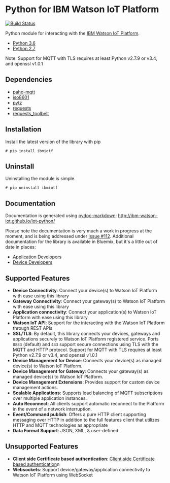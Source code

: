 # Python for IBM Watson IoT Platform

[![Build Status](https://travis-ci.org/ibm-watson-iot/iot-python.svg?branch=master)](https://travis-ci.org/ibm-watson-iot/iot-python)

Python module for interacting with the [IBM Watson IoT Platform](https://internetofthings.ibmcloud.com).

-  [Python 3.6](https://www.python.org/downloads/release/python-360/)
-  [Python 2.7](https://www.python.org/downloads/release/python-2713/)

Note: Support for MQTT with TLS requires at least Python v2.7.9 or v3.4, and openssl v1.0.1


## Dependencies

-  [paho-mqtt](https://pypi.python.org/pypi/paho-mqtt)
-  [iso8601](https://pypi.python.org/pypi/iso8601)
-  [pytz](https://pypi.python.org/pypi/pytz)
-  [requests](https://pypi.python.org/pypi/requests)
-  [requests_toolbelt](https://pypi.python.org/pypi/requests_toolbelt)


## Installation

Install the latest version of the library with pip

```
# pip install ibmiotf
```


## Uninstall

Uninstalling the module is simple.

```
# pip uninstall ibmiotf
```


## Documentation

Documentation is generated using [pydoc-markdown](https://github.com/NiklasRosenstein/pydoc-markdown): http://ibm-watson-iot.github.io/iot-python/

Please note the documentation is very much a work in progress at the moment, and is being addressed under [Issue #112](https://github.com/ibm-watson-iot/iot-python/issues/112).  Additional documentation for the library is available in Bluemix, but it's a little out of date in places:

-  [Application Developers](https://console.ng.bluemix.net/docs/services/IoT/applications/libraries/python.html)
-  [Device Developers](https://console.ng.bluemix.net/docs/services/IoT/devices/libraries/python.html)


## Supported Features

- **Device Connectivity**: Connect your device(s) to Watson IoT Platform with ease using this library
- **Gateway Connectivity**: Connect your gateway(s) to Watson IoT Platform with ease using this library
- **Application connectivity**: Connect your application(s) to Watson IoT Platform with ease using this library
- **Watson IoT API**: Support for the interacting with the Watson IoT Platform through REST APIs
- **SSL/TLS**: By default, this library connects your devices, gateways and applications securely to Watson IoT Platform registered service. Ports `8883` (default) and `443` support secure connections using TLS with the MQTT and HTTP protocol. Support for MQTT with TLS requires at least Python v2.7.9 or v3.4, and openssl v1.0.1
- **Device Management for Device**: Connects your device(s) as managed device(s) to Watson IoT Platform.
- **Device Management for Gateway**: Connects your gateway(s) as managed device(s) to Watson IoT Platform.
- **Device Management Extensions**: Provides support for custom device management actions.
- **Scalable Applications**: Supports load balancing of MQTT subscriptions over multiple application instances.
- **Auto Reconnect**: All clients support automatic reconnect to the Platform in the event of a network interruption.
- **Event/Command publish**: Offers a pure HTTP client supporting messaging over HTTP in addition to the full features client that utilizes HTTP and MQTT technologies as appropriate 
- **Data Format Support**: JSON, XML, & user-defined.

## Unsupported Features
- **Client side Certificate based authentication**: [Client side Certificate based authentication](https://console.ng.bluemix.net/docs/services/IoT/reference/security/RM_security.html)n
- **Websockets**: Support device/gateway/application connectivity to Watson IoT Platform using WebSocket


